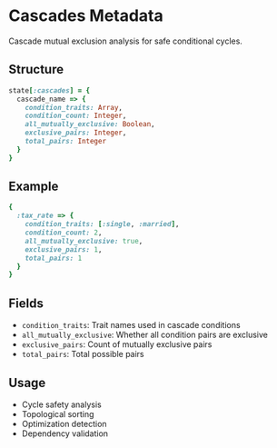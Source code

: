 # Cascades Metadata

Cascade mutual exclusion analysis for safe conditional cycles.

## Structure

```ruby
state[:cascades] = {
  cascade_name => {
    condition_traits: Array,
    condition_count: Integer,
    all_mutually_exclusive: Boolean,
    exclusive_pairs: Integer,
    total_pairs: Integer
  }
}
```

## Example

```ruby
{
  :tax_rate => {
    condition_traits: [:single, :married],
    condition_count: 2,
    all_mutually_exclusive: true,
    exclusive_pairs: 1,
    total_pairs: 1
  }
}
```

## Fields

- `condition_traits`: Trait names used in cascade conditions
- `all_mutually_exclusive`: Whether all condition pairs are exclusive
- `exclusive_pairs`: Count of mutually exclusive pairs
- `total_pairs`: Total possible pairs

## Usage

- Cycle safety analysis
- Topological sorting
- Optimization detection
- Dependency validation